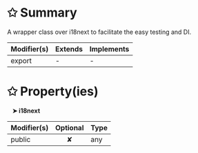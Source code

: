 # &#10025; Summary

A wrapper class over i18next to facilitate the easy testing and DI.

| Modifier(s)                            | Extends                      | Implements                                    |
|----------------------------------------|------------------------------|-----------------------------------------------|
| export | - | - |

# &#10025; Property(ies)

&nbsp;&nbsp; **&#10148; i18next**

| Modifier(s)                               | Optional                           | Type                         |
|-------------------------------------------|:----------------------------------:|------------------------------|
| public | ✘ | any |